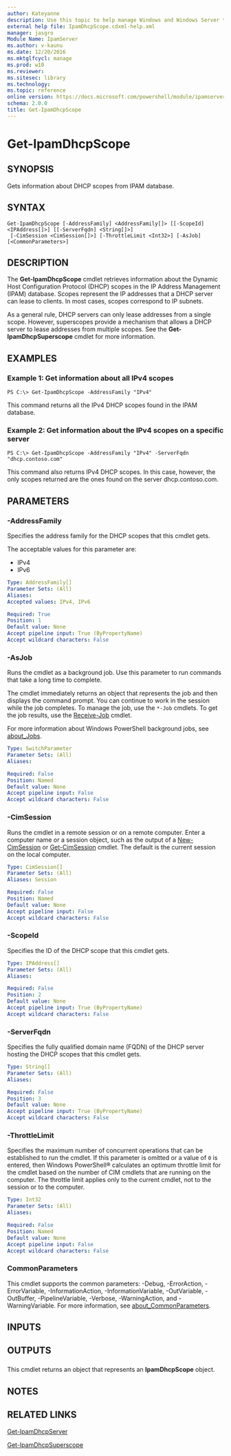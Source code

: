 ```yaml
---
author: Kateyanne
description: Use this topic to help manage Windows and Windows Server technologies with Windows PowerShell.
external help file: IpamDhcpScope.cdxml-help.xml
manager: jasgro
Module Name: IpamServer
ms.author: v-kaunu
ms.date: 12/20/2016
ms.mktglfcycl: manage
ms.prod: w10
ms.reviewer: 
ms.sitesec: library
ms.technology: 
ms.topic: reference
online version: https://docs.microsoft.com/powershell/module/ipamserver/get-ipamdhcpscope?view=windowsserver2016-ps&wt.mc_id=ps-gethelp
schema: 2.0.0
title: Get-IpamDhcpScope
---
```


# Get-IpamDhcpScope

## SYNOPSIS
Gets information about DHCP scopes from IPAM database.

## SYNTAX

```
Get-IpamDhcpScope [-AddressFamily] <AddressFamily[]> [[-ScopeId] <IPAddress[]>] [[-ServerFqdn] <String[]>]
 [-CimSession <CimSession[]>] [-ThrottleLimit <Int32>] [-AsJob] [<CommonParameters>]
```

## DESCRIPTION
The **Get-IpamDhcpScope** cmdlet retrieves information about the Dynamic Host Configuration Protocol (DHCP) scopes in the IP Address Management (IPAM) database.
Scopes represent the IP addresses that a DHCP server can lease to clients.
In most cases, scopes correspond to IP subnets.

As a general rule, DHCP servers can only lease addresses from a single scope.
However, superscopes provide a mechanism that allows a DHCP server to lease addresses from multiple scopes.
See the **Get-IpamDhcpSuperscope** cmdlet for more information.

## EXAMPLES

### Example 1: Get information about all IPv4 scopes
```
PS C:\> Get-IpamDhcpScope -AddressFamily "IPv4"
```

This command returns all the IPv4 DHCP scopes found in the IPAM database.

### Example 2: Get information about the IPv4 scopes on a specific server
```
PS C:\> Get-IpamDhcpScope -AddressFamily "IPv4" -ServerFqdn "dhcp.contoso.com"
```

This command also returns IPv4 DHCP scopes.
In this case, however, the only scopes returned are the ones found on the server dhcp.contoso.com.

## PARAMETERS

### -AddressFamily
Specifies the address family for the DHCP scopes that this cmdlet gets.

The acceptable values for this parameter are:

- IPv4
- IPv6

```yaml
Type: AddressFamily[]
Parameter Sets: (All)
Aliases: 
Accepted values: IPv4, IPv6

Required: True
Position: 1
Default value: None
Accept pipeline input: True (ByPropertyName)
Accept wildcard characters: False
```

### -AsJob
Runs the cmdlet as a background job. Use this parameter to run commands that take a long time to complete. 

The cmdlet immediately returns an object that represents the job and then displays the command prompt. 
You can continue to work in the session while the job completes. 
To manage the job, use the `*-Job` cmdlets. 
To get the job results, use the [Receive-Job](https://go.microsoft.com/fwlink/?LinkID=113372) cmdlet. 

For more information about Windows PowerShell background jobs, see [about_Jobs](https://go.microsoft.com/fwlink/?LinkID=113251).

```yaml
Type: SwitchParameter
Parameter Sets: (All)
Aliases: 

Required: False
Position: Named
Default value: None
Accept pipeline input: False
Accept wildcard characters: False
```

### -CimSession
Runs the cmdlet in a remote session or on a remote computer.
Enter a computer name or a session object, such as the output of a [New-CimSession](https://go.microsoft.com/fwlink/p/?LinkId=227967) or [Get-CimSession](https://go.microsoft.com/fwlink/p/?LinkId=227966) cmdlet.
The default is the current session on the local computer.

```yaml
Type: CimSession[]
Parameter Sets: (All)
Aliases: Session

Required: False
Position: Named
Default value: None
Accept pipeline input: False
Accept wildcard characters: False
```

### -ScopeId
Specifies the ID of the DHCP scope that this cmdlet gets.

```yaml
Type: IPAddress[]
Parameter Sets: (All)
Aliases: 

Required: False
Position: 2
Default value: None
Accept pipeline input: True (ByPropertyName)
Accept wildcard characters: False
```

### -ServerFqdn
Specifies the fully qualified domain name (FQDN) of the DHCP server hosting the DHCP scopes that this cmdlet gets.

```yaml
Type: String[]
Parameter Sets: (All)
Aliases: 

Required: False
Position: 3
Default value: None
Accept pipeline input: True (ByPropertyName)
Accept wildcard characters: False
```

### -ThrottleLimit
Specifies the maximum number of concurrent operations that can be established to run the cmdlet.
If this parameter is omitted or a value of `0` is entered, then Windows PowerShell® calculates an optimum throttle limit for the cmdlet based on the number of CIM cmdlets that are running on the computer.
The throttle limit applies only to the current cmdlet, not to the session or to the computer.

```yaml
Type: Int32
Parameter Sets: (All)
Aliases: 

Required: False
Position: Named
Default value: None
Accept pipeline input: False
Accept wildcard characters: False
```

### CommonParameters
This cmdlet supports the common parameters: -Debug, -ErrorAction, -ErrorVariable, -InformationAction, -InformationVariable, -OutVariable, -OutBuffer, -PipelineVariable, -Verbose, -WarningAction, and -WarningVariable. For more information, see [about_CommonParameters](https://go.microsoft.com/fwlink/?LinkID=113216).

## INPUTS

## OUTPUTS

###  
This cmdlet returns an object that represents an **IpamDhcpScope** object.

## NOTES

## RELATED LINKS

[Get-IpamDhcpServer](./Get-IpamDhcpServer.md)

[Get-IpamDhcpSuperscope](./Get-IpamDhcpSuperscope.md)

